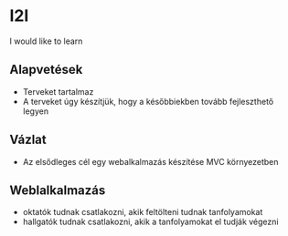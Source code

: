 # I2l
I would like to learn


## Alapvetések
- Terveket tartalmaz
- A terveket úgy készítjük, hogy a későbbiekben tovább fejleszthető legyen

## Vázlat
- Az elsődleges cél egy webalkalmazás készítése MVC környezetben

## Weblalkalmazás
- oktatók tudnak csatlakozni, akik feltölteni tudnak tanfolyamokat
- hallgatók tudnak csatlakozni, akik a tanfolyamokat el tudják végezni

